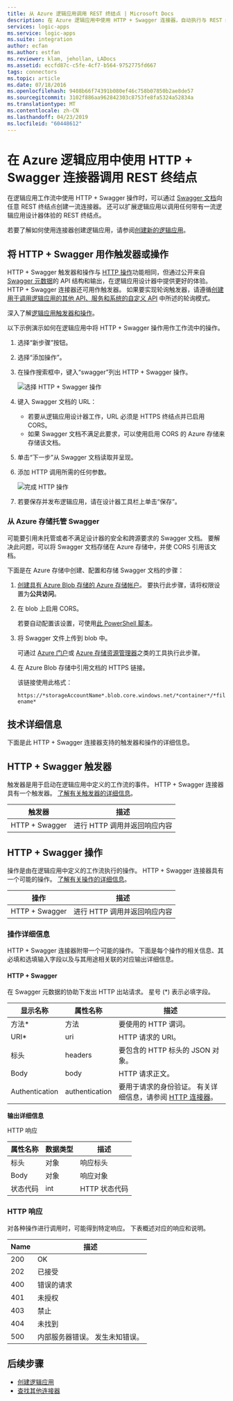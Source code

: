 ```yaml
---
title: 从 Azure 逻辑应用调用 REST 终结点 | Microsoft Docs
description: 在 Azure 逻辑应用中使用 HTTP + Swagger 连接器，自动执行与 REST 终结点通信的任务和工作流
services: logic-apps
ms.service: logic-apps
ms.suite: integration
author: ecfan
ms.author: estfan
ms.reviewer: klam, jehollan, LADocs
ms.assetid: eccfd87c-c5fe-4cf7-b564-9752775fd667
tags: connectors
ms.topic: article
ms.date: 07/18/2016
ms.openlocfilehash: 9408b66f74391b080ef46c758b07850b2ae8de57
ms.sourcegitcommit: 3102f886aa962842303c8753fe8fa5324a52834a
ms.translationtype: MT
ms.contentlocale: zh-CN
ms.lasthandoff: 04/23/2019
ms.locfileid: "60448612"
---
```

# <a name="call-rest-endpoints-with-http--swagger-connector-in-azure-logic-apps"></a>在 Azure 逻辑应用中使用 HTTP + Swagger 连接器调用 REST 终结点

在逻辑应用工作流中使用 HTTP + Swagger 操作时，可以通过 [Swagger 文档](https://swagger.io)向任意 REST 终结点创建一流连接器。 还可以扩展逻辑应用以调用任何带有一流逻辑应用设计器体验的 REST 终结点。

若要了解如何使用连接器创建逻辑应用，请参阅[创建新的逻辑应用](../logic-apps/quickstart-create-first-logic-app-workflow.md)。

## <a name="use-http--swagger-as-a-trigger-or-an-action"></a>将 HTTP + Swagger 用作触发器或操作

HTTP + Swagger 触发器和操作与 [HTTP 操作](connectors-native-http.md)功能相同，但通过公开来自 [Swagger 元数据](https://swagger.io)的 API 结构和输出，在逻辑应用设计器中提供更好的体验。 HTTP + Swagger 连接器还可用作触发器。 如果要实现轮询触发器，请遵循[创建用于调用逻辑应用的其他 API、服务和系统的自定义 API](../logic-apps/logic-apps-create-api-app.md#polling-triggers) 中所述的轮询模式。

深入了解[逻辑应用触发器和操作](../connectors/apis-list.md)。

以下示例演示如何在逻辑应用中将 HTTP + Swagger 操作用作工作流中的操作。

1. 选择“新步骤”按钮。
2. 选择“添加操作”。
3. 在操作搜索框中，键入“swagger”列出 HTTP + Swagger 操作。
   
    ![选择 HTTP + Swagger 操作](./media/connectors-native-http-swagger/using-action-1.png)
4. 键入 Swagger 文档的 URL：
   
   * 若要从逻辑应用设计器工作，URL 必须是 HTTPS 终结点并已启用 CORS。
   * 如果 Swagger 文档不满足此要求，可以使用启用 CORS 的 Azure 存储来存储该文档。
5. 单击“下一步”从 Swagger 文档读取并呈现。
6. 添加 HTTP 调用所需的任何参数。
   
    ![完成 HTTP 操作](./media/connectors-native-http-swagger/using-action-2.png)
7. 若要保存并发布逻辑应用，请在设计器工具栏上单击“保存”。

### <a name="host-swagger-from-azure-storage"></a>从 Azure 存储托管 Swagger
可能要引用未托管或者不满足设计器的安全和跨源要求的 Swagger 文档。 要解决此问题，可以将 Swagger 文档存储在 Azure 存储中，并使 CORS 引用该文档。  

下面是在 Azure 存储中创建、配置和存储 Swagger 文档的步骤：

1. [创建具有 Azure Blob 存储的 Azure 存储帐户](../storage/common/storage-create-storage-account.md)。 要执行此步骤，请将权限设置为**公共访问**。

2. 在 blob 上启用 CORS。 

   若要自动配置该设置，可使用[此 PowerShell 脚本](https://github.com/logicappsio/EnableCORSAzureBlob/blob/master/EnableCORSAzureBlob.ps1)。

3. 将 Swagger 文件上传到 blob 中。 

   可通过 [Azure 门户](https://portal.azure.com)或 [Azure 存储资源管理器](https://storageexplorer.com/)之类的工具执行此步骤。

4. 在 Azure Blob 存储中引用文档的 HTTPS 链接。 

   该链接使用此格式：

   `https://*storageAccountName*.blob.core.windows.net/*container*/*filename*`

## <a name="technical-details"></a>技术详细信息
下面是此 HTTP + Swagger 连接器支持的触发器和操作的详细信息。

## <a name="http--swagger-triggers"></a>HTTP + Swagger 触发器
触发器是用于启动在逻辑应用中定义的工作流的事件。 HTTP + Swagger 连接器具有一个触发器。 [了解有关触发器的详细信息](../connectors/apis-list.md)。

| 触发器 | 描述 |
| --- | --- |
| HTTP + Swagger |进行 HTTP 调用并返回响应内容 |

## <a name="http--swagger-actions"></a>HTTP + Swagger 操作
操作是由在逻辑应用中定义的工作流执行的操作。 HTTP + Swagger 连接器具有一个可能的操作。 [了解有关操作的详细信息](../connectors/apis-list.md)。

| 操作 | 描述 |
| --- | --- |
| HTTP + Swagger |进行 HTTP 调用并返回响应内容 |

### <a name="action-details"></a>操作详细信息
HTTP + Swagger 连接器附带一个可能的操作。 下面是每个操作的相关信息、其必填和选填输入字段以及与其用途相关联的对应输出详细信息。

#### <a name="http--swagger"></a>HTTP + Swagger
在 Swagger 元数据的协助下发出 HTTP 出站请求。
星号 (*) 表示必填字段。

| 显示名称 | 属性名称 | 描述 |
| --- | --- | --- |
| 方法* |方法 |要使用的 HTTP 谓词。 |
| URI* |uri |HTTP 请求的 URI。 |
| 标头 |headers |要包含的 HTTP 标头的 JSON 对象。 |
| Body |body |HTTP 请求正文。 |
| Authentication |authentication |要用于请求的身份验证。 有关详细信息，请参阅 [HTTP 连接器](connectors-native-http.md#authentication)。 |

**输出详细信息**

HTTP 响应

| 属性名称 | 数据类型 | 描述 |
| --- | --- | --- |
| 标头 |对象 |响应标头 |
| Body |对象 |响应对象 |
| 状态代码 |int |HTTP 状态代码 |

### <a name="http-responses"></a>HTTP 响应
对各种操作进行调用时，可能得到特定响应。 下表概述对应的响应和说明。

| Name | 描述 |
| --- | --- |
| 200 |OK |
| 202 |已接受 |
| 400 |错误的请求 |
| 401 |未授权 |
| 403 |禁止 |
| 404 |未找到 |
| 500 |内部服务器错误。 发生未知错误。 |

## <a name="next-steps"></a>后续步骤

* [创建逻辑应用](../logic-apps/quickstart-create-first-logic-app-workflow.md)
* [查找其他连接器](apis-list.md)
